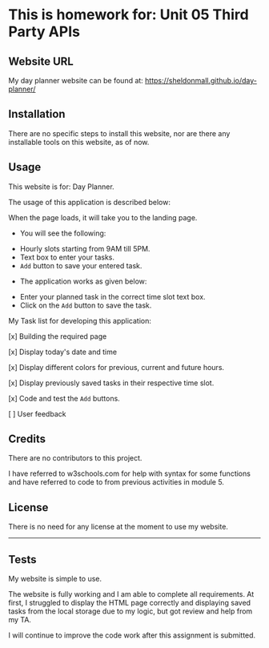 # This is homework for: Unit 05 Third Party APIs

## Website URL

My day planner website can be found at: https://sheldonmall.github.io/day-planner/

## Installation

There are no specific steps to install this website, nor are there any installable tools on this website, as of now.


## Usage 

This website is for: Day Planner. 

The usage of this application is described below:

When the page loads, it will take you to the landing page. 

* You will see the following:
- Hourly slots starting from 9AM till 5PM.
- Text box to enter your tasks.
- `Add` button to save your entered task.
 
* The application works as given below:
- Enter your planned task in the correct time slot text box. 
- Click on the `Add` button to save the task. 

My Task list for developing this application:

[x] Building the required page

[x] Display today's date and time

[x] Display different colors for previous, current and future hours.

[x] Display previously saved tasks in their respective time slot.

[x] Code and test the `Add` buttons.

[ ] User feedback 


## Credits

There are no contributors to this project.

I have referred to w3schools.com for help with syntax for some functions and have referred to code to from previous activities in module 5.


## License

There is no need for any license at the moment to use my website.

---

## Tests

My website is simple to use. 

The website is fully working and I am  able to complete all requirements. At first, I struggled to display the HTML page correctly and displaying saved tasks from the local storage due to my logic, but got review and help from my TA. 

I will continue to improve the code work after this assignment is submitted.
